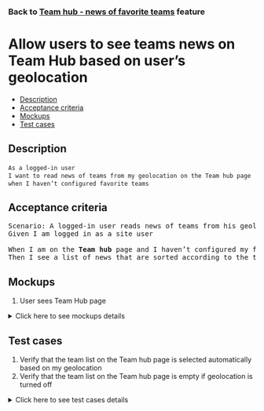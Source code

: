 ### Back to [Team hub - news of favorite teams](../../) feature

# Allow users to see teams news on Team Hub based on user’s geolocation

- [Description](#description)
- [Acceptance criteria](#acceptance-criteria)
- [Mockups](#mockups)
- [Test cases](#test-cases)

## Description

    As a logged-in user
    I want to read news of teams from my geolocation on the Team hub page when I haven’t configured favorite teams

## Acceptance criteria

<pre>
Scenario: A logged-in user reads news of teams from his geolocation on the Team hub page
Given I am logged in as a site user

When I am on the <b>Team hub</b> page and I haven’t configured my favorite teams in the personal cabinet
Then I see a list of news that are sorted according to the teams that are selected automatically based on my geolocation
</pre>

## Mockups

1. User sees Team Hub page

<details>
  <summary>Click here to see mockups details</summary>

**1. User sees Team Hub page:**

![User sees Team Hub page](/products/sport_news_portal/web_application_features/team_hub/images/team_hub_geolocation_teams.png)

</details>

## Test cases

1. Verify that the team list on the Team hub page is selected automatically based on my geolocation
2. Verify that the team list on the Team hub page is empty if geolocation is turned off

<details>
  <summary>Click here to see test cases details</summary>

### **#1. Verify that the team list on the Team hub page is selected automatically based on my geolocation**

|Preconditions|Steps|Expected result
--------------|-----|----------
|- Log in by user account</br>- There are no teams followed by the user</br>- Geolocation is turned on|1) On the left sidebar menu, select <b>Team hub</b></br>2) Examine the team list|2) There are news for each team that belongs to the user’s geolocation. There are the <b>Most Popular</b> and <b>Most Commented</b> sections in case they are enabled by admin|

### **#2. Verify that the team list on the Team hub page is empty if geolocation is turned off**

|Preconditions|Steps|Expected result
--------------|-----|----------
|- Log in by user account</br>- There are no teams followed by the user</br>- Geolocation is turned off|1) On the left sidebar menu, select <b>Team hub</b></br>2) Examine the team list|2) The list of news is empty|
</details>

